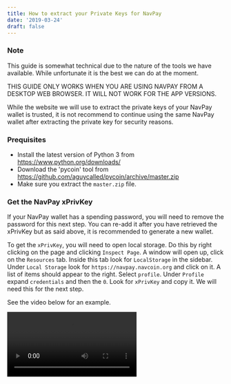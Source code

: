 ```yaml
---
title: How to extract your Private Keys for NavPay
date: '2019-03-24'
draft: false
---
```


### Note

This guide is somewhat technical due to the nature of the tools we have available.
While unfortunate it is the best we can do at the moment.

THIS GUIDE ONLY WORKS WHEN YOU ARE USING NAVPAY FROM A DESKTOP WEB BROWSER. IT WILL NOT WORK FOR THE APP VERSIONS.

While the website we will use to extract the private keys of your NavPay wallet is trusted, it is not recommend to continue using the same NavPay wallet after extracting the private key for security reasons.

### Prequisites

- Install the latest version of Python 3 from https://www.python.org/downloads/
- Download the 'pycoin' tool from https://github.com/aguycalled/pycoin/archive/master.zip
- Make sure you extract the `master.zip` file.


### Get the NavPay xPrivKey

If your NavPay wallet has a spending password, you will need to remove the password for this next step.
You can re-add it after you have retrieved the xPrivKey but as said above, it is recommended to generate a new wallet.

To get the `xPrivKey`, you will need to open local storage.
Do this by right clicking on the page and clicking `Inspect Page`. A window will open up, click on the `Resources` tab. Inside this tab look for `LocalStorage` in the sidebar. Under `Local Storage` look for `https://navpay.navcoin.org` and click on it. A list of items should appear to the right.
Select `profile`. Under `Profile` expand `credentials` and then the `0`. Look for `xPrivKey` and copy it.
We will need this for the next step.

See the video below for an example.

<video src="/videos/Get xPrivKey.mp4" controls/>

### Extract 'Account Extended Private Key' using the bip39 tool

Open https://iancoleman.io/bip39/

Do not change any settings.

Paste your `xPrivKey` into the BIP32 Root Key field.

The `Account Extended Private Key` field will now have text inside it, copy this as we will need it for the next step.

See the video below for an example.

<video src="/videos/bip39.mp4" controls/>

### Convert the key using the Py Coin tool


Open up a terminal and navigate to the directory that contains the pycoin tool you downloaded at the beginning.

Inside this directory run `make`.

After that, take the `Account Extended Private Key` that was generated using the bip39 tool, and paste it in the following command:

```
ku -nNAV -s 0/0 PASTEKEYHERE
```

The `uncompressed` field below `private key` is the private key of your address.

The above command will generate the first key in your wallet, to generate any other keys, just increase the number `0/0` to `0/1`, `0/2`, `0/3` and so on.

```
# this will generate the 6th key in your wallet
ku -nNAV -s 0/5 PASTEKEYHERE
```

If you wish to generate multiple keys you can specify that by using:
```
# this will generate the first 11 keys
ku -nNAV -s 0/0-10 PASTEKEYHERE 
```

The `0/0-10` indicates the range of keys to generate. If you wanted to generate the first 100 keys then `0/0-99` would be what you would use.

See the video below for an example.

<video src="/videos/generate key.mp4" controls/>

### Import the keys into NavCoin Core

If you wish to import the keys into NavCoin Core, follow [this guide]() for details.


